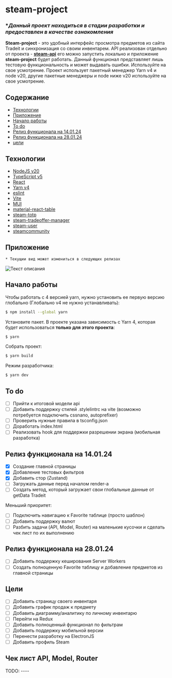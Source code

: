 # steam-project

### ****Данный проект находиться в стадии разработки и предоставлен в качестве ознакомления***

**Steam-project** - это удобный интерфейс просмотра предметов из сайта Tradeit и синхронизация со своим инвентарем. 
API реализован отдельно от проекта - **[steam-api](https://github.com/NaNFull/steam-api)** 
его можно запустить локально и приложение **steam-project** будет работать.
Данный функционал представляет лишь тестовую функциональность и может выдавать ошибки. Используйте на свое усмотрение.
Проект использует пакетный менеджер Yarn v4 и node v20, другие пакетные менеджеры и node ниже v20 используйте на 
свое усмотрение.

## Содержание
- [Технологии](#технологии)
- [Приложение](#приложение)
- [Начало работы](#начало-работы)
- [To do](#to-do)
- [Релиз функционала на 14.01.24](#релиз-функционала-на-140124)
- [Релиз функционала на 28.01.24](#релиз-функционала-на-280124)
- [цели](#цели)

## Технологии
- [NodeJS v20](https://nodejs.org/)
- [TypeScript v5](https://www.typescriptlang.org/)
- [React](https://reactjs.org/)
- [Yarn v4](https://yarnpkg.com/blog/release/4.0)
- [eslint](https://eslint.org)
- [Vite](https://nodemon.io/)
- [MUI](https://mui.com/material-ui/)
- [material-react-table](https://www.material-react-table.com/)
- [steam-totp](https://github.com/DoctorMcKay/node-steam-totp)
- [steam-tradeoffer-manager](https://github.com/DoctorMcKay/node-steam-tradeoffer-manager)
- [steam-user](https://github.com/DoctorMcKay/node-steam-user)
- [steamcommunity](https://github.com/DoctorMcKay/node-steamcommunity)

## Приложение
```* Текущии вид может измениться в следующих релизах```


![Текст описания](./docs/images/app.png)

## Начало работы
Чтобы работать с 4 версией yarn, нужно установить ее первую версию глобально (Глобально v4 не нужно устанавливать):
```sh
$ npm install --global yarn
```

Установите пакет. В проекте указана зависимость с Yarn 4, которая будет использоваться **только для этого проекта**:
```sh
$ yarn
```

Собрать проект:
```sh
$ yarn build
```

Режим разработчика:

```sh
$ yarn dev
```

## To do
- [ ] Прийти к итоговой модели api
- [ ] Добавить поддержку стилей .stylelintrc на vite (возможно потребуется подключить cssnano, autoprefixer)
- [ ] Проверить нужные правила в tsconfig.json
- [ ] Доработать index.html
- [ ] Реализовать hook для поддержки разрешении экрана (мобильная разработка)

## Релиз функционала на 14.01.24
- [x] Создание главной страницы
- [x] Добавление тестовых фильтров
- [x] Добавить стор (Zustand)
- [ ] Загружать данные перед началом render-а
- [ ] Создать метод, который загружает свои глобальные данные от getData Tradeit

Меньший приоритет:
- [ ] Подключить навигацию к Favorite таблице (просто шаблон)
- [ ] Добавить поддержку валют
- [ ] Разбить задачи (API, Model, Router) на маленькие кусочки и сделать чек лист по их выполнению

## Релиз функционала на 28.01.24
- [ ] Добавить поддержку кеширования Server Workers
- [ ] Создать полноценную Favorite таблицу и добавление предметов из главной страницы

## Цели
- [ ] Добавить страницу своего инвентаря
- [ ] Добавить график продаж к предмету
- [ ] Добавить диаграмму/аналитику по личному инвентарю
- [ ] Перейти на Redux
- [ ] Добавить полноценный функционал по фильтрам
- [ ] Добавить поддержку мобильной версии
- [ ] Перенести разработку на ElectronJS
- [ ] Добавить профиль Steam

## Чек лист API, Model, Router
TODO: ----